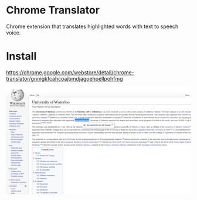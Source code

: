 # Chrome Translator

Chrome extension that translates highlighted words with text to speech voice.

# Install

https://chrome.google.com/webstore/detail/chrome-translator/gnmgkfcahcoajbmdjagoehpellpohfmg

![Alt text](/images/chrometranslate.png?)
